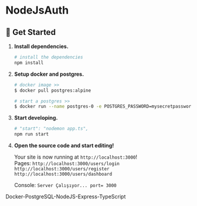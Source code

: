 # NodeJsAuth
## 🚀 Get Started

1. **Install dependencies.**

   ```sh
   # install the dependencies
   npm install 
   ```
2. **Setup docker and postgres.**
   
   ```sh
   # docker image >> 
   $ docker pull postgres:alpine
   ```
   ```sh
   # start a postgres >>
   $ docker run --name postgres-0 -e POSTGRES_PASSWORD=mysecretpassword -d -p 5432:5432 postgres:alpine
   ```
   
3. **Start developing.**

   ```sh
   # "start": "nodemon app.ts",
   npm run start
   ```
4. **Open the source code and start editing!**

   Your site is now running at `http://localhost:3000`!
   <br>Pages:
   `http://localhost:3000/users/login`<br>
   `http://localhost:3000/users/register`<br>
   `http://localhost:3000/users/dashboard`


   Console: `Server Çalışıyor... port= 3000`

Docker-PostgreSQL-NodeJS-Express-TypeScript
